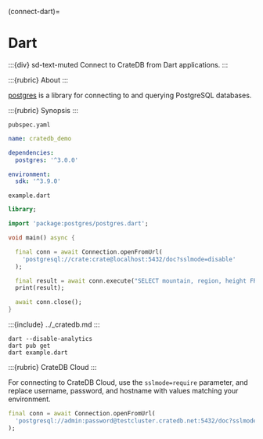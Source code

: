 (connect-dart)=

# Dart

:::{div} sd-text-muted
Connect to CrateDB from Dart applications.
:::

:::{rubric} About
:::

[postgres] is a library for connecting to and querying PostgreSQL databases.

:::{rubric} Synopsis
:::

`pubspec.yaml`
```yaml
name: cratedb_demo

dependencies:
  postgres: '^3.0.0'

environment:
  sdk: '^3.9.0'
```

`example.dart`
```dart
library;

import 'package:postgres/postgres.dart';

void main() async {

  final conn = await Connection.openFromUrl(
    'postgresql://crate:crate@localhost:5432/doc?sslmode=disable'
  );

  final result = await conn.execute("SELECT mountain, region, height FROM sys.summits ORDER BY height DESC LIMIT 3");
  print(result);

  await conn.close();
}
```

:::{include} ../_cratedb.md
:::
```shell
dart --disable-analytics
dart pub get
dart example.dart
```

:::{rubric} CrateDB Cloud
:::

For connecting to CrateDB Cloud, use the `sslmode=require`
parameter, and replace username, password, and hostname with values matching
your environment.
```dart
final conn = await Connection.openFromUrl(
  'postgresql://admin:password@testcluster.cratedb.net:5432/doc?sslmode=require'
);
```


[postgres]: https://pub.dev/packages/postgres
